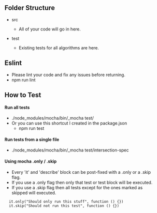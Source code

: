 

## Folder Structure

- src
  - All of your code will go in here.
  
- test
  - Existing tests for all algorithms are here.

## Eslint
  - Please lint your code and fix any issues before returning.
  - npm run lint

## How to Test
  
#### Run all tests
  - ./node_modules/mocha/bin/_mocha test/
  - Or you can use this shortcut I created in the package.json
    - npm run test

#### Run tests from a single file   
  - ./node_modules/mocha/bin/_mocha test/intersection-spec
  
#### Using mocha .only / .skip
  - Every 'it' and 'describe' block can be post-fixed with a .only or a .skip flag.
  - If you use a .only flag then only that test or test block will be executed.
  - If you use a .skip flag then all tests except for the ones marked as skipped will executed.
    
```
  it.only("Should only run this stuff", function () {})
  it.skip("Should not run this test", function () {})
```
